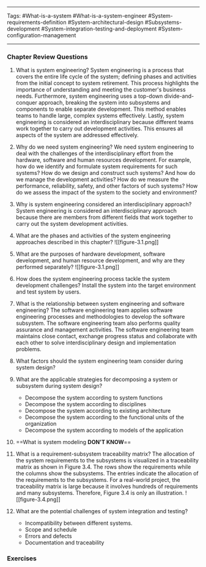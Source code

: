 ***
Tags: #What-is-a-system #What-is-a-system-engineer #System-requirements-definition #System-architectural-design #Subsystems-development #System-integration-testing-and-deployment #System-configuration-management
***
### Chapter Review Questions
1. What is system engineering?
	System engineering is a process that covers the entire life cycle of the system; defining phases and activities from the initial concept to system retirement. This process highlights the importance of understanding and meeting the customer's business needs.
	Furthermore, system engineering uses a top-down divide-and-conquer approach, breaking the system into subsystems and components to enable separate development. This method enables teams to handle large, complex systems effectively.
	Lastly, system engineering is considered an interdisciplinary because different teams work together to carry out development activities. This ensures all aspects of the system are addressed effectively.
2. Why do we need system engineering?
	We need system engineering to deal with the challenges of the interdisciplinary effort from the hardware, software and human resources development. For example, how do we identify and formulate system requirements for such systems? How do we design and construct such systems? And how do we manage the development activities? How do we measure the performance, reliability, safety, and other factors of such systems? How do we assess the impact of the system to the society and environment?
3. Why is system engineering considered an interdisciplinary approach?
	System engineering is considered an interdisciplinary approach because there are members from different fields that work together to carry out the system development activities.
4. What are the phases and activities of the system engineering approaches described in this chapter?
	![[figure-3.1.png]]
5. What are the purposes of hardware development, software development, and human resource development, and why are they performed separately?
	![[figure-3.1.png]]
6. How does the system engineering process tackle the system development challenges?
	Install the system into the target environment and test system by users.
7. What is the relationship between system engineering and software engineering?
	The software engineering team applies software engineering processes and methodologies to develop the software subsystem. The software engineering team also performs quality assurance and management activities. The software engineering team maintains close contact, exchange progress status and collaborate with each other to solve interdisciplinary design and implementation problems.
8. What factors should the system engineering team consider during system design?
	
9. What are the applicable strategies for decomposing a system or subsystem during system design?
	* Decompose the system according to system functions
	* Decompose the system according to disciplines
	* Decompose the system according to existing architecture
	* Decompose the system according to the functional units of the organization
	* Decompose the system according to models of the application
10. ==What is system modeling **DON'T KNOW**==
11. What is a requirement-subsystem traceability matrix?
	The allocation of the system requirements to the subsystems is visualized in a traceability matrix as shown in Figure 3.4. The rows show the requirements while the columns show the subsystems. The entries indicate the allocation of the requirements to the subsystems. For a real-world project, the traceability matrix is large because it involves hundreds of requirements and many subsystems. Therefore, Figure 3.4 is only an illustration.
	![[figure-3.4.png]]
12. What are the potential challenges of system integration and testing?
	* Incompatibility between different systems.
	* Scope and schedule
	* Errors and defects
	* Documentation and traceability
### Exercises